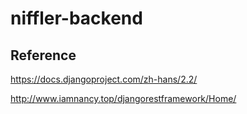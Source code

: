 # niffler-backend

## Reference
https://docs.djangoproject.com/zh-hans/2.2/

http://www.iamnancy.top/djangorestframework/Home/

